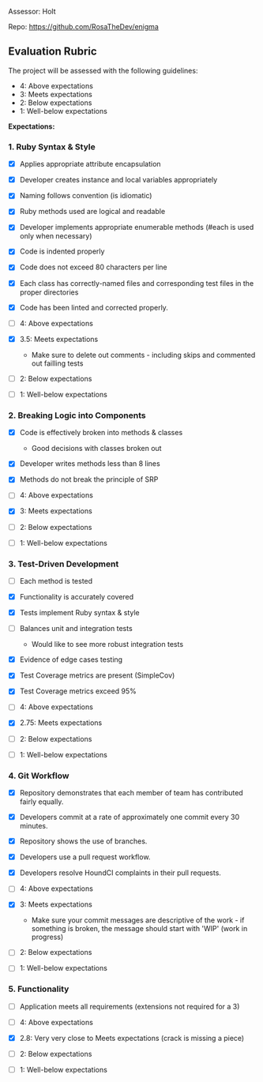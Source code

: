 Assessor: Holt

Repo: https://github.com/RosaTheDev/enigma

## Evaluation Rubric

The project will be assessed with the following guidelines:

* 4: Above expectations
* 3: Meets expectations
* 2: Below expectations
* 1: Well-below expectations

**Expectations:**

### 1. Ruby Syntax & Style

- [X] Applies appropriate attribute encapsulation  
- [X] Developer creates instance and local variables appropriately
- [X] Naming follows convention (is idiomatic)
- [X] Ruby methods used are logical and readable  
- [X] Developer implements appropriate enumerable methods (#each is used only when necessary)
- [X] Code is indented properly
- [X] Code does not exceed 80 characters per line
- [X] Each class has correctly-named files and corresponding test files in the proper directories
- [X] Code has been linted and corrected properly.

- [ ] 4: Above expectations
- [X] 3.5: Meets expectations
  - Make sure to delete out comments - including skips and commented out failling tests
- [ ] 2: Below expectations
- [ ] 1: Well-below expectations

### 2. Breaking Logic into Components

- [X] Code is effectively broken into methods & classes
  - Good decisions with classes broken out
- [X] Developer writes methods less than 8 lines
- [X] Methods do not break the principle of SRP

- [ ] 4: Above expectations
- [X] 3: Meets expectations
- [ ] 2: Below expectations
- [ ] 1: Well-below expectations

### 3. Test-Driven Development

- [ ] Each method is tested  
- [X] Functionality is accurately covered
- [X] Tests implement Ruby syntax & style   
- [ ] Balances unit and integration tests
  - Would like to see more robust integration tests
- [X] Evidence of edge cases testing
- [X] Test Coverage metrics are present (SimpleCov)
- [X] Test Coverage metrics exceed 95%

- [ ] 4: Above expectations
- [X] 2.75: Meets expectations
- [ ] 2: Below expectations
- [ ] 1: Well-below expectations

### 4. Git Workflow

- [X] Repository demonstrates that each member of team has contributed fairly equally.
- [X] Developers commit at a rate of approximately one commit every 30 minutes.
- [X] Repository shows the use of branches.
- [X] Developers use a pull request workflow.
- [X] Developers resolve HoundCI complaints in their pull requests.

- [ ] 4: Above expectations
- [X] 3: Meets expectations
  - Make sure your commit messages are descriptive of the work - if something is broken, the message should start with 'WIP' (work in progress)
- [ ] 2: Below expectations
- [ ] 1: Well-below expectations

### 5. Functionality

- [ ] Application meets all requirements (extensions not required for a 3)

- [ ] 4: Above expectations
- [X] 2.8: Very very close to Meets expectations (crack is missing a piece)
- [ ] 2: Below expectations
- [ ] 1: Well-below expectations
